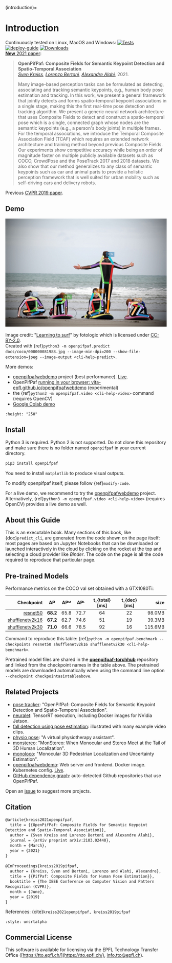 (introduction)=
# Introduction

Continuously tested on Linux, MacOS and Windows:
[![Tests](https://github.com/vita-epfl/openpifpaf/workflows/Tests/badge.svg?branch=main)](https://github.com/vita-epfl/openpifpaf/actions?query=workflow%3ATests)
[![deploy-guide](https://github.com/vita-epfl/openpifpaf/workflows/deploy-guide/badge.svg)](https://github.com/vita-epfl/openpifpaf/actions?query=workflow%3Adeploy-guide)
[![Downloads](https://pepy.tech/badge/openpifpaf)](https://pepy.tech/project/openpifpaf)
<br />
[__New__ 2021 paper](https://arxiv.org/abs/2103.02440):

> __OpenPifPaf: Composite Fields for Semantic Keypoint Detection and Spatio-Temporal Association__<br />
> _[Sven Kreiss](https://www.svenkreiss.com), [Lorenzo Bertoni](https://scholar.google.com/citations?user=f-4YHeMAAAAJ&hl=en), [Alexandre Alahi](https://scholar.google.com/citations?user=UIhXQ64AAAAJ&hl=en)_, 2021.
>
> Many image-based perception tasks can be formulated as detecting, associating
> and tracking semantic keypoints, e.g., human body pose estimation and tracking.
> In this work, we present a general framework that jointly detects and forms
> spatio-temporal keypoint associations in a single stage, making this the first
> real-time pose detection and tracking algorithm. We present a generic neural
> network architecture that uses Composite Fields to detect and construct a
> spatio-temporal pose which is a single, connected graph whose nodes are the
> semantic keypoints (e.g., a person's body joints) in multiple frames. For the
> temporal associations, we introduce the Temporal Composite Association Field
> (TCAF) which requires an extended network architecture and training method
> beyond previous Composite Fields. Our experiments show competitive accuracy
> while being an order of magnitude faster on multiple publicly available datasets
> such as COCO, CrowdPose and the PoseTrack 2017 and 2018 datasets. We also show
> that our method generalizes to any class of semantic keypoints such as car and
> animal parts to provide a holistic perception framework that is well suited for
> urban mobility such as self-driving cars and delivery robots.

Previous [CVPR 2019 paper](http://openaccess.thecvf.com/content_CVPR_2019/html/Kreiss_PifPaf_Composite_Fields_for_Human_Pose_Estimation_CVPR_2019_paper.html).


## Demo

![example image with overlaid pose predictions](../docs/coco/000000081988.jpg.predictions.jpeg)

Image credit: "[Learning to surf](https://www.flickr.com/photos/fotologic/6038911779/in/photostream/)" by fotologic which is licensed under [CC-BY-2.0].<br />
Created with
{ref}`python3 -m openpifpaf.predict docs/coco/000000081988.jpg --image-min-dpi=200 --show-file-extension=jpeg --image-output <cli-help-predict>`.

More demos:
* [openpifpafwebdemo](https://github.com/vita-epfl/openpifpafwebdemo) project (best performance). [Live](https://vitademo.epfl.ch).
* OpenPifPaf [running in your browser: vita-epfl.github.io/openpifpafwebdemo](https://vita-epfl.github.io/openpifpafwebdemo/) (experimental)
* the {ref}`python3 -m openpifpaf.video <cli-help-video>` command (requires OpenCV)
* [Google Colab demo](https://colab.research.google.com/drive/1H8T4ZE6wc0A9xJE4oGnhgHpUpAH5HL7W)

```{image} ../docs/wave3.gif
:height: "250"
```


## Install

Python 3 is required. Python 2 is not supported.
Do not clone this repository
and make sure there is no folder named `openpifpaf` in your current directory.

```sh
pip3 install openpifpaf
```

You need to install `matplotlib` to produce visual outputs.

To modify openpifpaf itself, please follow {ref}`modify-code`.

For a live demo, we recommend to try the
[openpifpafwebdemo](https://github.com/vita-epfl/openpifpafwebdemo) project.
Alternatively, {ref}`python3 -m openpifpaf.video <cli-help-video>` (requires OpenCV)
provides a live demo as well.


## About this Guide

This is an executable book.
Many sections of this book, like {doc}`predict_cli`, are generated from the code
shown on the page itself:
most pages are based on Jupyter Notebooks
that can be downloaded or launched interactively in the cloud by clicking on the rocket
at the top and selecting a cloud provider like _Binder_.
The code on the page is all the code required to reproduce that particular page.


## Pre-trained Models

Performance metrics on the COCO val set obtained with a GTX1080Ti:

| Checkpoint                | AP       | APᴹ      | APᴸ      | t_{total} [ms]  | t_{dec} [ms] |     size |
|--------------------------:|:--------:|:--------:|:--------:|:---------------:|:------------:|---------:|
| [resnet50]                | __68.2__ | 65.8     | 72.7     | 64              | 22           |   98.0MB |
| [shufflenetv2k16]         | __67.2__ | 62.7     | 74.6     | 51              | 19           |   39.3MB |
| [shufflenetv2k30]         | __71.0__ | 66.6     | 78.5     | 92              | 16           |  115.6MB |

[resnet50]: https://github.com/vita-epfl/openpifpaf-torchhub/releases/download/v0.12.2/resnet50-210224-202010-cocokp-o10s-d020d7f1.pkl
[shufflenetv2k16]: https://github.com/vita-epfl/openpifpaf-torchhub/releases/download/v0.12b4/shufflenetv2k16-210214-123448-cocokp-o10s-e2ae3708.pkl
[shufflenetv2k30]: https://github.com/vita-epfl/openpifpaf-torchhub/releases/download/v0.12.2/shufflenetv2k30-210224-074128-cocokp-o10s-59ca2b89.pkl

Command to reproduce this table: {ref}`python -m openpifpaf.benchmark --checkpoints resnet50 shufflenetv2k16 shufflenetv2k30 <cli-help-benchmark>`.

Pretrained model files are shared in the
__[openpifpaf-torchhub](https://github.com/vita-epfl/openpifpaf-torchhub/releases)__
repository and linked from the checkpoint names in the table above.
The pretrained models are downloaded automatically when
using the command line option `--checkpoint checkpointasintableabove`.


## Related Projects

* [pose tracker](https://github.com/vita-epfl/openpifpaf_posetrack): "OpenPifPaf: Composite Fields for Semantic Keypoint Detection and Spatio-Temporal Association".
* [neuralet](https://neuralet.com/article/pose-estimation-on-nvidia-jetson-platforms-using-openpifpaf/): TensorRT execution, including Docker images for NVidia Jetson.
* [fall detection using pose estimation](https://towardsdatascience.com/fall-detection-using-pose-estimation-a8f7fd77081d): illustrated with many example video clips.
* [physio pose](https://medium.com/@_samkitjain/physio-pose-a-virtual-physiotherapy-assistant-7d1c17db3159): "A virtual physiotherapy assistant".
* [monstereo](https://github.com/vita-epfl/monstereo): "MonStereo: When Monocular and Stereo Meet at the Tail of 3D Human Localization".
* [monoloco](https://github.com/vita-epfl/monoloco): "Monocular 3D Pedestrian Localization and Uncertainty Estimation".
* [openpifpafwebdemo](https://github.com/vita-epfl/openpifpafwebdemo): Web server and frontend. Docker image. Kubernetes config. [Live](https://vitademo.epfl.ch).
* [GitHub dependency graph](https://github.com/vita-epfl/openpifpaf/network/dependents): auto-detected Github repositories that use OpenPifPaf.

Open an [issue](https://github.com/vita-epfl/openpifpaf/issues) to suggest more projects.


## Citation

```
@article{kreiss2021openpifpaf,
  title = {{OpenPifPaf: Composite Fields for Semantic Keypoint Detection and Spatio-Temporal Association}},
  author = {Sven Kreiss and Lorenzo Bertoni and Alexandre Alahi},
  journal = {arXiv preprint arXiv:2103.02440},
  month = {March},
  year = {2021}
}

@InProceedings{kreiss2019pifpaf,
  author = {Kreiss, Sven and Bertoni, Lorenzo and Alahi, Alexandre},
  title = {{PifPaf: Composite Fields for Human Pose Estimation}},
  booktitle = {The IEEE Conference on Computer Vision and Pattern Recognition (CVPR)},
  month = {June},
  year = {2019}
}
```
References: {cite}`kreiss2021openpifpaf, kreiss2019pifpaf`

[CC-BY-2.0]: https://creativecommons.org/licenses/by/2.0/



```{bibliography}
:style: unsrtalpha
```


## Commercial License

This software is available for licensing via the EPFL Technology Transfer
Office ([https://tto.epfl.ch/](https://tto.epfl.ch/), [info.tto@epfl.ch](mailto:info.tto@epfl.ch)).

